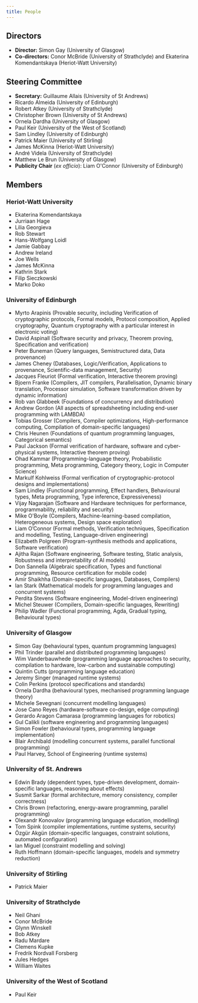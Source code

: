 ```yaml
---
title: People
---
```


## Directors

- **Director:** Simon Gay (University of Glasgow)
- **Co-directors:** Conor McBride (University of Strathclyde) and Ekaterina Komendantskaya (Heriot-Watt University)

## Steering Committee

- **Secretary:** Guillaume Allais (University of St Andrews)
- Ricardo Almeida (University of Edinburgh)
- Robert Atkey (University of Strathclyde)
- Christopher Brown (University of St Andrews)
- Ornela Dardha (University of Glasgow)
- Paul Keir (University of the West of Scotland)
- Sam Lindley (University of Edinburgh)
- Patrick Maier (University of Stirling)
- James McKinna (Heriot-Watt University)
- André Videla (University of Strathclyde)
- Matthew Le Brun (University of Glasgow) 
- **Publicity Chair** (*ex officio*): Liam O'Connor (University of Edinburgh)

## Members

### Heriot-Watt University
- Ekaterina Komendantskaya
- Jurriaan Hage 
- Lilia Georgieva
- Rob Stewart
- Hans-Wolfgang Loidl
- Jamie Gabbay
- Andrew Ireland
- Joe Wells
- James McKinna
- Kathrin Stark
- Filip Sieczkowski
- Marko Doko

### University of Edinburgh
- Myrto Arapinis (Provable security, including Verification of cryptographic protocols, Formal models, Protocol composition, Applied cryptography, Quantum cryptography with a particular interest in electronic voting)
- David Aspinall (Software security and privacy, Theorem proving, Specification and verification)
- Peter Buneman (Query languages, Semistructured data, Data provenance)
- James Cheney (Databases, Logic/Verification, Applications to provenance, Scientific-data management, Security)
- Jacques Fleuriot (Formal verification, Interactive theorem proving)
- Bjoern Franke (Compilers, JIT compilers, Parallelisation, Dynamic binary translation, Processor simulation, Software transformation driven by dynamic information)
- Rob van Glabbeek (Foundations of concurrency and distribution)
- Andrew Gordon (All aspects of spreadsheeting including end-user programming with LAMBDA)
- Tobias Grosser (Compilers, Compiler optimizations, High-performance computing, Compilation of domain-specific languages)
- Chris Heunen (Foundations of quantum programming languages, Categorical semantics)
- Paul Jackson (Formal verification of hardware, software and cyber-physical systems, Interactive theorem proving)
- Ohad Kammar (Programming-language theory, Probabilistic programming, Meta programming, Category theory, Logic in Computer Science)
- Markulf Kohlweiss (Formal verification of cryptographic-protocol designs and implementations)
- Sam Lindley (Functional programming, Effect handlers, Behavioural types, Meta programming, Type inference, Expressiveness)
- Vijay Nagarajan (Software and Hardware techniques for performance, programmability, reliability and security)
- Mike O'Boyle (Compilers, Machine-learning-based compilation, Heterogeneous systems, Design space exploration)
- Liam O’Connor (Formal methods, Verification techniques, Specification and modelling, Testing, Language-driven engineering)
- Elizabeth Polgreen (Program-synthesis methods and applications, Software verification)
- Ajitha Rajan (Software engineering, Software testing, Static analysis, Robustness and interpretability of AI models)
- Don Sannella (Algebraic specification, Types and functional programming, Resource certification for mobile code)
- Amir Shaikhha (Domain-specific languages, Databases, Compilers)
- Ian Stark (Mathematical models for programming languages and concurrent systems)
- Perdita Stevens (Software engineering, Model-driven engineering)
- Michel Steuwer (Compilers, Domain-specific languages, Rewriting)
- Philip Wadler (Functional programming, Agda, Gradual typing, Behavioural types)

### University of Glasgow

- Simon Gay (behavioural types, quantum programming languages)
- Phil Trinder (parallel and distributed programming languages)
- Wim Vanderbauwhede (programming language approaches to security, compilation to hardware, low-carbon and sustainable computing)
- Quintin Cutts (programming language education)
- Jeremy Singer (managed runtime systems)
- Colin Perkins (protocol specifications and standards)
- Ornela Dardha (behavioural types, mechanised programming language theory)
- Michele Sevegnani (concurrent modelling languages) 
- Jose Cano Reyes (hardware-software co-design, edge computing)
- Gerardo Aragon Camarasa (programming languages for robotics)
- Gul Calikli (software engineering and programming languages)
- Simon Fowler (behavioural types, programming language implementation)
- Blair Archibald (modelling concurrent systems, parallel functional programming)
- Paul Harvey, School of Engineering (runtime systems)

### University of St. Andrews
- Edwin Brady (dependent types, type-driven development, domain-specific languages, reasoning about effects)
- Susmit Sarkar (formal architecture, memory consistency, compiler correctness)
- Chris Brown (refactoring, energy-aware programming, parallel programming)
- Olexandr Konovalov (programming language education, modelling) 
- Tom Spink (compiler implementations, runtime systems, security)
- Özgür Akgün (domain-specific languages, constraint solutions, automated configuration)
- Ian Miguel (constraint modelling and solving)
- Ruth Hoffmann (domain-specific languages, models and symmetry reduction)

### University of Stirling
- Patrick Maier

### University of Strathclyde
- Neil Ghani
- Conor McBride
- Glynn Winskell
- Bob Atkey
- Radu Mardare
- Clemens Kupke
- Fredrik Nordvall Forsberg
- Jules Hedges
- William Waites

### University of the West of Scotland
- Paul Keir


 

